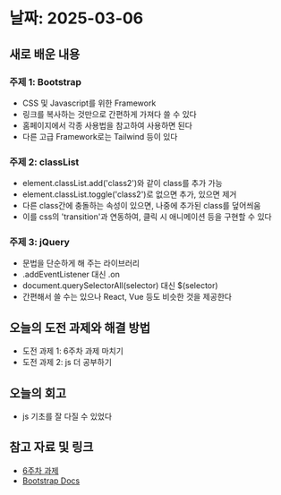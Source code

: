 # 날짜: 2025-03-06

## 새로 배운 내용
### 주제 1: Bootstrap
- CSS 및 Javascript를 위한 Framework
- 링크를 복사하는 것만으로 간편하게 가져다 쓸 수 있다
- 홈페이지에서 각종 사용법을 참고하여 사용하면 된다
- 다른 고급 Framework로는 Tailwind 등이 있다

### 주제 2: classList
- element.classList.add('class2')와 같이 class를 추가 가능
- element.classList.toggle('class2')로 없으면 추가, 있으면 제거
- 다른 class간에 충돌하는 속성이 있으면, 나중에 추가된 class를 덮어씌움
- 이를 css의 'transition'과 연동하여, 클릭 시 애니메이션 등을 구현할 수 있다

### 주제 3: jQuery
- 문법을 단순하게 해 주는 라이브러리
- .addEventListener 대신 .on
- document.querySelectorAll(selector) 대신 $(selector)
- 간편해서 쓸 수는 있으나 React, Vue 등도 비슷한 것을 제공한다

## 오늘의 도전 과제와 해결 방법
- 도전 과제 1: 6주차 과제 마치기
- 도전 과제 2: js 더 공부하기

## 오늘의 회고
- js 기초를 잘 다질 수 있었다

## 참고 자료 및 링크
- [6주차 과제](https://colab.research.google.com/drive/1miVjRmsgGtOR5_JwmC7zKHd_JYvNH9k0?usp=drive_link)
- [Bootstrap Docs](https://getbootstrap.com/docs/5.3/getting-started/introduction/)
